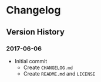 # Changelog
## Version History
### 2017-06-06
* Initial commit
  * Create `CHANGELOG.md`
  * Create `README.md` and `LICENSE`
